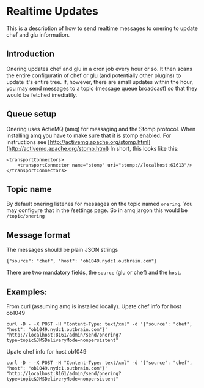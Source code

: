# Realtime Updates

This is a description of how to send realtime messages to onering to update chef and glu information.

## Introduction
Onering updates chef and glu in a cron job every hour or so. It then scans the entire configuratin of chef or glu (and potentially other plugins) 
to update it's entire tree.
If, however, there are small updates within the hour, you may send messages to a topic (message queue broadcast) so that they would be fetched imediatily.

## Queue setup
Onering uses ActieMQ (amq) for messaging and the Stomp protocol.
When installing amq you have to make sure that it is stomp enabled.
For instructions see [http://activemq.apache.org/stomp.html](http://activemq.apache.org/stomp.html)
In short, this looks like this:

    <transportConnectors>
    	<transportConnector name="stomp" uri="stomp://localhost:61613"/>
    </transportConnectors>

## Topic name
By default onering listenes for messages on the topic named `onering`. You may configure that in the /settings page.
So in amq jargon this would be `/topic/onering`

## Message format
The messages should be plain JSON strings

	{"source": "chef", "host": "ob1049.nydc1.outbrain.com"}

There are two mandatory fields, the `source` (glu or chef) and the `host`.

## Examples:
From curl (assuming amq is installed locally). Upate chef info for host ob1049

	curl -D - -X POST -H "Content-Type: text/xml" -d '{"source": "chef", "host": "ob1049.nydc1.outbrain.com"}' "http://localhost:8161/admin/send/onering?type=topic&JMSDeliveryMode=nonpersistent"

Upate chef info for host ob1049

	curl -D - -X POST -H "Content-Type: text/xml" -d '{"source": "chef", "host": "ob1049.nydc1.outbrain.com"}' "http://localhost:8161/admin/send/onering?type=topic&JMSDeliveryMode=nonpersistent"